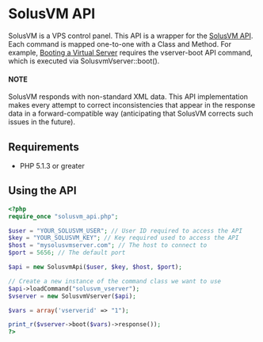 # SolusVM API #

SolusVM is a VPS control panel. This API is a wrapper for the [SolusVM API](http://docs.solusvm.com/v2/Default.htm#Developer/Admin-Api/Admin-Api.htm). Each command is mapped one-to-one with a Class and Method. For example, [Booting a Virtual Server](http://docs.solusvm.com/v2/Default.htm#Developer/Admin-Api/Virtual-Server-Functions/Boot.htm) requires the vserver-boot API command, which is executed via SolusvmVserver::boot().

#### NOTE ####

SolusVM responds with non-standard XML data. This API implementation makes every attempt to correct inconsistencies that appear in the response data in a forward-compatible way (anticipating that SolusVM corrects such issues in the future).


## Requirements ##

* PHP 5.1.3 or greater

## Using the API ##

```php
<?php
require_once "solusvm_api.php";

$user = "YOUR_SOLUSVM_USER"; // User ID required to access the API 
$key = "YOUR_SOLUSVM_KEY"; // Key required used to access the API 
$host = "mysolusvmserver.com"; // The host to connect to
$port = 5656; // The default port

$api = new SolusvmApi($user, $key, $host, $port);

// Create a new instance of the command class we want to use
$api->loadCommand("solusvm_vserver");
$vserver = new SolusvmVserver($api);

$vars = array('vserverid' => "1");

print_r($vserver->boot($vars)->response());
?>
```